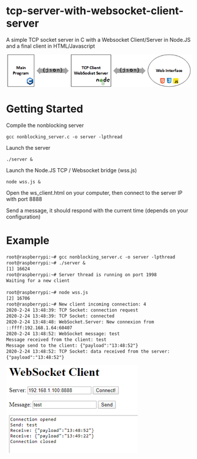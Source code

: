 # tcp-server-with-websocket-client-server
A simple TCP socket server in C with a Websocket Client/Server in Node.JS and a final client in HTML/Javascript

![Alt text](./stack-architecture.png?raw=true "Stack architecture")

# Getting Started

Compile the nonblocking server
```
gcc nonblocking_server.c -o server -lpthread
```

Launch the server 

```
./server &
```

Launch the Node.JS TCP / Websocket bridge (wss.js)

```
node wss.js &
```

Open the ws_client.html on your computer, then connect to the server IP with port 8888

Send a message, it should respond with the current time (depends on your configuration)

# Example

```
root@raspberrypi:~# gcc nonblocking_server.c -o server -lpthread
root@raspberrypi:~# ./server &
[1] 16624
root@raspberrypi:~# Server thread is running on port 1998
Waiting for a new client

root@raspberrypi:~# node wss.js
[2] 16706
root@raspberrypi:~# New client incoming connection: 4
2020-2-24 13:48:39: TCP Socket: connection request
2020-2-24 13:48:39: TCP Socket: connected
2020-2-24 13:48:48: WebSocket.Server: New connexion from ::ffff:192.168.1.64:60407
2020-2-24 13:48:52: WebSocket message: test
Message received from the client: test
Message send to the client: {"payload":"13:48:52"}
2020-2-24 13:48:52: TCP Socket: data received from the server: {"payload":"13:48:52"}
```

![Alt text](./example.png?raw=true "Client screen capture example")

